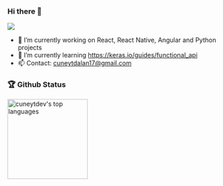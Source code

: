 ### Hi there 👋

![](https://komarev.com/ghpvc/?username=cuneytdev&color=brightgreen&style=flat-square)

- 🔭 I’m currently working on React, React Native, Angular and Python projects
- 🌱 I’m currently learning https://keras.io/guides/functional_api
- 📫 Contact: cuneytdalan17@gmail.com

<!--
**cuneytdev/cuneytdev** is a ✨ _special_ ✨ repository because its `README.md` (this file) appears on your GitHub profile.

Here are some ideas to get you started:

- 👯 I’m looking to collaborate on ... 
- 🤔 I’m looking for help with ...
- 😄 Pronouns: ...
- ⚡ Fun fact: ...
-->

### 🏆 Github Status
<a href="https://github.com/ZQ-jhon" target="__blank">
  <img height="180rem" src="https://github-readme-stats.vercel.app/api/top-langs/?username=cuneytdev&layout=compact&theme=react" alt="cuneytdev's top languages" />
</a>
